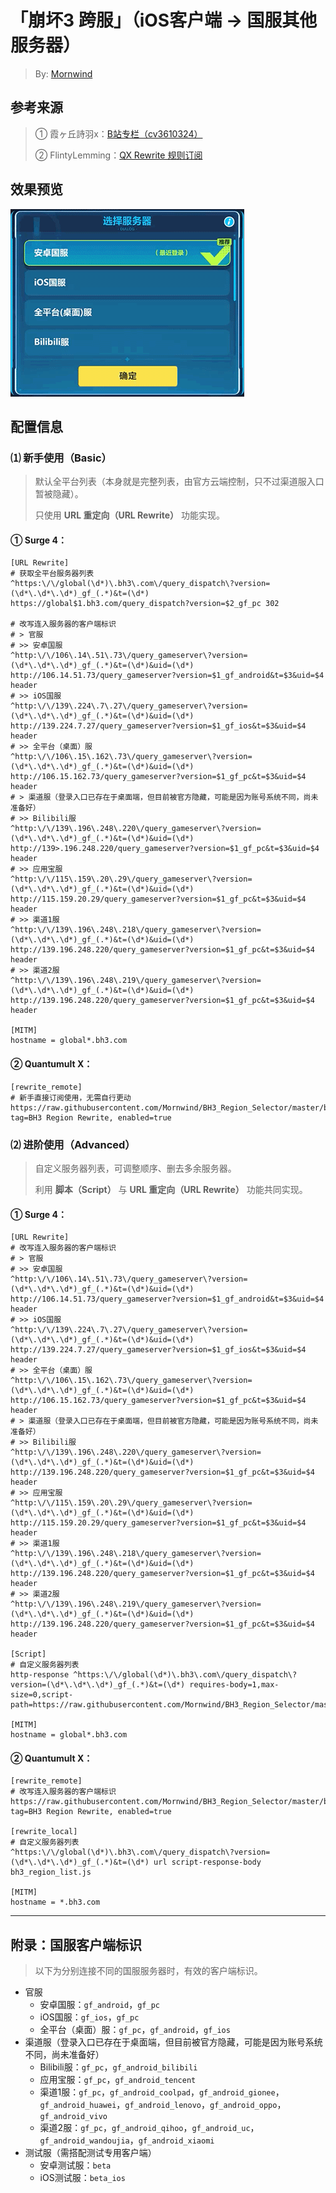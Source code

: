 # 「崩坏3 跨服」（iOS客户端 → 国服其他服务器）
 > By: [Mornwind](https://github.com/Mornwind/BH3_Region_Selector) 

## 参考来源
 > ① 霞ヶ丘詩羽x：[B站专栏（cv3610324）](https://www.bilibili.com/read/cv3610324)
 > 
 > ② FlintyLemming：[QX Rewrite 规则订阅](https://git.flinty.moe/root/bh3-switch)

## 效果预览
![国服服务器列表预览](/bh3_region_list_preview.gif)

## 配置信息
### ⑴ 新手使用（Basic）
 > 默认全平台列表（本身就是完整列表，由官方云端控制，只不过渠道服入口暂被隐藏）。
 > 
 > 只使用 **URL 重定向（URL Rewrite）** 功能实现。

#### ① Surge 4：
```
[URL Rewrite]
# 获取全平台服务器列表
^https:\/\/global(\d*)\.bh3\.com\/query_dispatch\?version=(\d*\.\d*\.\d*)_gf_(.*)&t=(\d*) https://global$1.bh3.com/query_dispatch?version=$2_gf_pc 302

# 改写连入服务器的客户端标识
# > 官服
# >> 安卓国服
^http:\/\/106\.14\.51\.73\/query_gameserver\?version=(\d*\.\d*\.\d*)_gf_(.*)&t=(\d*)&uid=(\d*) http://106.14.51.73/query_gameserver?version=$1_gf_android&t=$3&uid=$4 header
# >> iOS国服
^http:\/\/139\.224\.7\.27\/query_gameserver\?version=(\d*\.\d*\.\d*)_gf_(.*)&t=(\d*)&uid=(\d*) http://139.224.7.27/query_gameserver?version=$1_gf_ios&t=$3&uid=$4 header
# >> 全平台（桌面）服
^http:\/\/106\.15\.162\.73\/query_gameserver\?version=(\d*\.\d*\.\d*)_gf_(.*)&t=(\d*)&uid=(\d*) http://106.15.162.73/query_gameserver?version=$1_gf_pc&t=$3&uid=$4 header
# > 渠道服（登录入口已存在于桌面端，但目前被官方隐藏，可能是因为账号系统不同，尚未准备好）
# >> Bilibili服
^http:\/\/139\.196\.248\.220\/query_gameserver\?version=(\d*\.\d*\.\d*)_gf_(.*)&t=(\d*)&uid=(\d*) http://139>.196.248.220/query_gameserver?version=$1_gf_pc&t=$3&uid=$4 header
# >> 应用宝服
^http:\/\/115\.159\.20\.29\/query_gameserver\?version=(\d*\.\d*\.\d*)_gf_(.*)&t=(\d*)&uid=(\d*) http://115.159.20.29/query_gameserver?version=$1_gf_pc&t=$3&uid=$4 header
# >> 渠道1服
^http:\/\/139\.196\.248\.218\/query_gameserver\?version=(\d*\.\d*\.\d*)_gf_(.*)&t=(\d*)&uid=(\d*) http://139.196.248.220/query_gameserver?version=$1_gf_pc&t=$3&uid=$4 header
# >> 渠道2服
^http:\/\/139\.196\.248\.219\/query_gameserver\?version=(\d*\.\d*\.\d*)_gf_(.*)&t=(\d*)&uid=(\d*) http://139.196.248.220/query_gameserver?version=$1_gf_pc&t=$3&uid=$4 header

[MITM]
hostname = global*.bh3.com
```

#### ② Quantumult X：
```
[rewrite_remote]
# 新手直接订阅使用，无需自行更动
https://raw.githubusercontent.com/Mornwind/BH3_Region_Selector/master/bh3_region_rewrite_basic.conf, tag=BH3 Region Rewrite, enabled=true
```

### ⑵ 进阶使用（Advanced）
 > 自定义服务器列表，可调整顺序、删去多余服务器。
 > 
 > 利用 **脚本（Script）** 与 **URL 重定向（URL Rewrite）** 功能共同实现。

#### ① Surge 4：
```
[URL Rewrite]
# 改写连入服务器的客户端标识
# > 官服
# >> 安卓国服
^http:\/\/106\.14\.51\.73\/query_gameserver\?version=(\d*\.\d*\.\d*)_gf_(.*)&t=(\d*)&uid=(\d*) http://106.14.51.73/query_gameserver?version=$1_gf_android&t=$3&uid=$4 header
# >> iOS国服
^http:\/\/139\.224\.7\.27\/query_gameserver\?version=(\d*\.\d*\.\d*)_gf_(.*)&t=(\d*)&uid=(\d*) http://139.224.7.27/query_gameserver?version=$1_gf_ios&t=$3&uid=$4 header
# >> 全平台（桌面）服
^http:\/\/106\.15\.162\.73\/query_gameserver\?version=(\d*\.\d*\.\d*)_gf_(.*)&t=(\d*)&uid=(\d*) http://106.15.162.73/query_gameserver?version=$1_gf_pc&t=$3&uid=$4 header
# > 渠道服（登录入口已存在于桌面端，但目前被官方隐藏，可能是因为账号系统不同，尚未准备好）
# >> Bilibili服
^http:\/\/139\.196\.248\.220\/query_gameserver\?version=(\d*\.\d*\.\d*)_gf_(.*)&t=(\d*)&uid=(\d*) http://139.196.248.220/query_gameserver?version=$1_gf_pc&t=$3&uid=$4 header
# >> 应用宝服
^http:\/\/115\.159\.20\.29\/query_gameserver\?version=(\d*\.\d*\.\d*)_gf_(.*)&t=(\d*)&uid=(\d*) http://115.159.20.29/query_gameserver?version=$1_gf_pc&t=$3&uid=$4 header
# >> 渠道1服
^http:\/\/139\.196\.248\.218\/query_gameserver\?version=(\d*\.\d*\.\d*)_gf_(.*)&t=(\d*)&uid=(\d*) http://139.196.248.220/query_gameserver?version=$1_gf_pc&t=$3&uid=$4 header
# >> 渠道2服
^http:\/\/139\.196\.248\.219\/query_gameserver\?version=(\d*\.\d*\.\d*)_gf_(.*)&t=(\d*)&uid=(\d*) http://139.196.248.220/query_gameserver?version=$1_gf_pc&t=$3&uid=$4 header

[Script]
# 自定义服务器列表
http-response ^https:\/\/global(\d*)\.bh3\.com\/query_dispatch\?version=(\d*\.\d*\.\d*)_gf_(.*)&t=(\d*) requires-body=1,max-size=0,script-path=https://raw.githubusercontent.com/Mornwind/BH3_Region_Selector/master/bh3_region_list.js

[MITM]
hostname = global*.bh3.com
```

#### ② Quantumult X：
```
[rewrite_remote]
# 改写连入服务器的客户端标识
https://raw.githubusercontent.com/Mornwind/BH3_Region_Selector/master/bh3_region_rewrite_advanced.conf, tag=BH3 Region Rewrite, enabled=true

[rewrite_local]
# 自定义服务器列表
^https:\/\/global(\d*)\.bh3\.com\/query_dispatch\?version=(\d*\.\d*\.\d*)_gf_(.*)&t=(\d*) url script-response-body bh3_region_list.js

[MITM]
hostname = *.bh3.com
```

---

## 附录：国服客户端标识
 > 以下为分别连接不同的国服服务器时，有效的客户端标识。

- 官服
  - 安卓国服：`gf_android`，`gf_pc`
  - iOS国服：`gf_ios`，`gf_pc`
  - 全平台（桌面）服：`gf_pc`，`gf_android`，`gf_ios`
- 渠道服（登录入口已存在于桌面端，但目前被官方隐藏，可能是因为账号系统不同，尚未准备好）
  - Bilibili服：`gf_pc`，`gf_android_bilibili`
  - 应用宝服：`gf_pc`，`gf_android_tencent`
  - 渠道1服：`gf_pc`，`gf_android_coolpad`，`gf_android_gionee`，`gf_android_huawei`，`gf_android_lenovo`，`gf_android_oppo`，`gf_android_vivo`
  - 渠道2服：`gf_pc`，`gf_android_qihoo`，`gf_android_uc`，`gf_android_wandoujia`，`gf_android_xiaomi`
- 测试服（需搭配测试专用客户端）
  - 安卓测试服：`beta`
  - iOS测试服：`beta_ios`